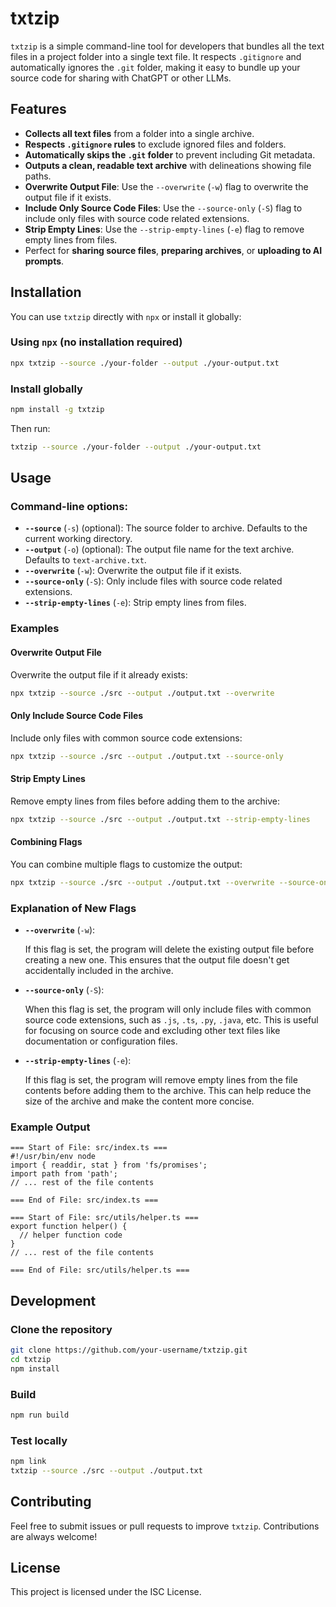 # **txtzip**

`txtzip` is a simple command-line tool for developers that bundles all the text files in a project folder into a single text file. It respects `.gitignore` and automatically ignores the `.git` folder, making it easy to bundle up your source code for sharing with ChatGPT or other LLMs.

## Features

- **Collects all text files** from a folder into a single archive.
- **Respects `.gitignore` rules** to exclude ignored files and folders.
- **Automatically skips the `.git` folder** to prevent including Git metadata.
- **Outputs a clean, readable text archive** with delineations showing file paths.
- **Overwrite Output File**: Use the `--overwrite` (`-w`) flag to overwrite the output file if it exists.
- **Include Only Source Code Files**: Use the `--source-only` (`-S`) flag to include only files with source code related extensions.
- **Strip Empty Lines**: Use the `--strip-empty-lines` (`-e`) flag to remove empty lines from files.
- Perfect for **sharing source files**, **preparing archives**, or **uploading to AI prompts**.

## Installation

You can use `txtzip` directly with `npx` or install it globally:

### Using `npx` (no installation required)

```bash
npx txtzip --source ./your-folder --output ./your-output.txt
```

### Install globally

```bash
npm install -g txtzip
```

Then run:

```bash
txtzip --source ./your-folder --output ./your-output.txt
```

## Usage

### Command-line options:

- **`--source`** (`-s`) (optional): The source folder to archive. Defaults to the current working directory.
- **`--output`** (`-o`) (optional): The output file name for the text archive. Defaults to `text-archive.txt`.
- **`--overwrite`** (`-w`): Overwrite the output file if it exists.
- **`--source-only`** (`-S`): Only include files with source code related extensions.
- **`--strip-empty-lines`** (`-e`): Strip empty lines from files.

### Examples

#### **Overwrite Output File**

Overwrite the output file if it already exists:

```bash
npx txtzip --source ./src --output ./output.txt --overwrite
```

#### **Only Include Source Code Files**

Include only files with common source code extensions:

```bash
npx txtzip --source ./src --output ./output.txt --source-only
```

#### **Strip Empty Lines**

Remove empty lines from files before adding them to the archive:

```bash
npx txtzip --source ./src --output ./output.txt --strip-empty-lines
```

#### **Combining Flags**

You can combine multiple flags to customize the output:

```bash
npx txtzip --source ./src --output ./output.txt --overwrite --source-only --strip-empty-lines
```

### Explanation of New Flags

- **`--overwrite`** (`-w`):

  If this flag is set, the program will delete the existing output file before creating a new one. This ensures that the output file doesn't get accidentally included in the archive.

- **`--source-only`** (`-S`):

  When this flag is set, the program will only include files with common source code extensions, such as `.js`, `.ts`, `.py`, `.java`, etc. This is useful for focusing on source code and excluding other text files like documentation or configuration files.

- **`--strip-empty-lines`** (`-e`):

  If this flag is set, the program will remove empty lines from the file contents before adding them to the archive. This can help reduce the size of the archive and make the content more concise.

### Example Output

```
=== Start of File: src/index.ts ===
#!/usr/bin/env node
import { readdir, stat } from 'fs/promises';
import path from 'path';
// ... rest of the file contents

=== End of File: src/index.ts ===

=== Start of File: src/utils/helper.ts ===
export function helper() {
  // helper function code
}
// ... rest of the file contents

=== End of File: src/utils/helper.ts ===
```

## Development

### Clone the repository

```bash
git clone https://github.com/your-username/txtzip.git
cd txtzip
npm install
```

### Build

```bash
npm run build
```

### Test locally

```bash
npm link
txtzip --source ./src --output ./output.txt
```

## Contributing

Feel free to submit issues or pull requests to improve `txtzip`. Contributions are always welcome!

## License

This project is licensed under the ISC License.
